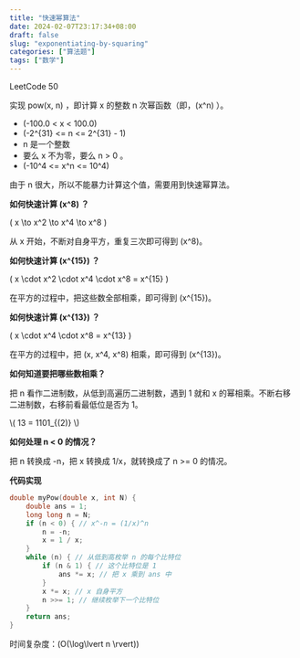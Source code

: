 ```yaml
---
title: "快速幂算法"
date: 2024-02-07T23:17:34+08:00
draft: false
slug: "exponentiating-by-squaring"
categories: ["算法题"]
tags: ["数学"]
---
```


LeetCode 50

实现 pow(x, n) ，即计算 x 的整数 n 次幂函数（即，\(x^n\) ）。

<!--more-->

- \(-100.0 < x < 100.0\)
- \(-2^{31} <= n <= 2^{31} - 1\)
- n 是一个整数
- 要么 x 不为零，要么 n > 0 。
- \(-10^4 <= x^n <= 10^4\)

由于 n 很大，所以不能暴力计算这个值，需要用到快速幂算法。

**如何快速计算 \(x^8\) ？**

\( x \to x^2 \to x^4 \to x^8 \)

从 x 开始，不断对自身平方，重复三次即可得到 \(x^8\)。

**如何快速计算 \(x^{15}\) ？**

\( x \cdot x^2 \cdot x^4 \cdot x^8 = x^{15} \)

在平方的过程中，把这些数全部相乘，即可得到 \(x^{15}\)。

**如何快速计算 \(x^{13}\) ？**

\( x \cdot x^4 \cdot x^8 = x^{13} \)

在平方的过程中，把 \(x, x^4, x^8\) 相乘，即可得到 \(x^{13}\)。

**如何知道要把哪些数相乘？**

把 n 看作二进制数，从低到高遍历二进制数，遇到 1 就和 x 的幂相乘。不断右移二进制数，右移前看最低位是否为 1。

\\( 13 = 1101\_{(2)} \\)

**如何处理 n < 0 的情况？**

把 n 转换成 -n，把 x 转换成 1/x，就转换成了 n >= 0 的情况。

**代码实现**

```cpp
double myPow(double x, int N) {
    double ans = 1;
    long long n = N;
    if (n < 0) { // x^-n = (1/x)^n
        n = -n;
        x = 1 / x;
    }
    while (n) { // 从低到高枚举 n 的每个比特位
        if (n & 1) { // 这个比特位是 1
            ans *= x; // 把 x 乘到 ans 中
        }
        x *= x; // x 自身平方
        n >>= 1; // 继续枚举下一个比特位
    }
    return ans;
}
```

时间复杂度：\(O(\log\lvert n \rvert)\)
